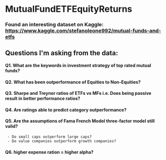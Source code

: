 # MutualFundETFEquityReturns

### Found an interesting dataset on Kaggle: https://www.kaggle.com/stefanoleone992/mutual-funds-and-etfs
## Questions I'm asking from the data:
#### Q1. What are the keywords in investment strategy of top rated mutual funds?
#### Q2. What has been outperformance of Equities to Non-Equities?
#### Q3. Sharpe and Treynor ratios of ETFs vs MFs i.e. Does being passive result in better performance ratios?
#### Q4. Are ratings able to predict category outperformance?
#### Q5. Are the assumptions of Fama French Model three-factor model still valid? 
     - Do small caps outperform large caps? 
     - Do value companies outperform growth companies?
#### Q6. higher expense ration = higher alpha?

##
